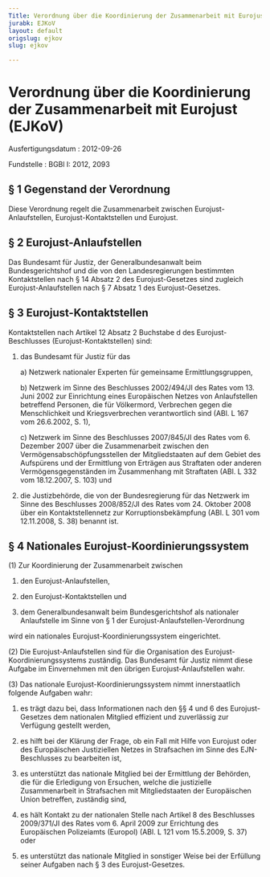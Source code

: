 ```yaml
---
Title: Verordnung über die Koordinierung der Zusammenarbeit mit Eurojust
jurabk: EJKoV
layout: default
origslug: ejkov
slug: ejkov

---
```


# Verordnung über die Koordinierung der Zusammenarbeit mit Eurojust (EJKoV)

Ausfertigungsdatum
:   2012-09-26

Fundstelle
:   BGBl I: 2012, 2093

## § 1 Gegenstand der Verordnung

Diese Verordnung regelt die Zusammenarbeit zwischen Eurojust-
Anlaufstellen, Eurojust-Kontaktstellen und Eurojust.

## § 2 Eurojust-Anlaufstellen

Das Bundesamt für Justiz, der Generalbundesanwalt beim
Bundesgerichtshof und die von den Landesregierungen bestimmten
Kontaktstellen nach § 14 Absatz 2 des Eurojust-Gesetzes sind zugleich
Eurojust-Anlaufstellen nach § 7 Absatz 1 des Eurojust-Gesetzes.

## § 3 Eurojust-Kontaktstellen

Kontaktstellen nach Artikel 12 Absatz 2 Buchstabe d des Eurojust-
Beschlusses (Eurojust-Kontaktstellen) sind:

1.  das Bundesamt für Justiz für das

    a)  Netzwerk nationaler Experten für gemeinsame Ermittlungsgruppen,


    b)  Netzwerk im Sinne des Beschlusses 2002/494/JI des Rates vom 13. Juni
        2002 zur Einrichtung eines Europäischen Netzes von Anlaufstellen
        betreffend Personen, die für Völkermord, Verbrechen gegen die
        Menschlichkeit und Kriegsverbrechen verantwortlich sind (ABl. L 167
        vom 26.6.2002, S. 1),


    c)  Netzwerk im Sinne des Beschlusses 2007/845/JI des Rates vom 6.
        Dezember 2007 über die Zusammenarbeit zwischen den
        Vermögensabschöpfungsstellen der Mitgliedstaaten auf dem Gebiet des
        Aufspürens und der Ermittlung von Erträgen aus Straftaten oder anderen
        Vermögensgegenständen im Zusammenhang mit Straftaten (ABl. L 332 vom
        18\.12.2007, S. 103) und





2.  die Justizbehörde, die von der Bundesregierung für das Netzwerk im
    Sinne des Beschlusses 2008/852/JI des Rates vom 24. Oktober 2008 über
    ein Kontaktstellennetz zur Korruptionsbekämpfung (ABl. L 301 vom
    12\.11.2008, S. 38) benannt ist.

## § 4 Nationales Eurojust-Koordinierungssystem

(1) Zur Koordinierung der Zusammenarbeit zwischen

1.  den Eurojust-Anlaufstellen,


2.  den Eurojust-Kontaktstellen und


3.  dem Generalbundesanwalt beim Bundesgerichtshof als nationaler
    Anlaufstelle im Sinne von § 1 der Eurojust-Anlaufstellen-Verordnung



wird ein nationales Eurojust-Koordinierungssystem eingerichtet.

(2) Die Eurojust-Anlaufstellen sind für die Organisation des Eurojust-
Koordinierungssystems zuständig. Das Bundesamt für Justiz nimmt diese
Aufgabe im Einvernehmen mit den übrigen Eurojust-Anlaufstellen wahr.

(3) Das nationale Eurojust-Koordinierungssystem nimmt innerstaatlich
folgende Aufgaben wahr:

1.  es trägt dazu bei, dass Informationen nach den §§ 4 und 6 des
    Eurojust-Gesetzes dem nationalen Mitglied effizient und zuverlässig
    zur Verfügung gestellt werden,


2.  es hilft bei der Klärung der Frage, ob ein Fall mit Hilfe von Eurojust
    oder des Europäischen Justiziellen Netzes in Strafsachen im Sinne des
    EJN-Beschlusses zu bearbeiten ist,


3.  es unterstützt das nationale Mitglied bei der Ermittlung der Behörden,
    die für die Erledigung von Ersuchen, welche die justizielle
    Zusammenarbeit in Strafsachen mit Mitgliedstaaten der Europäischen
    Union betreffen, zuständig sind,


4.  es hält Kontakt zu der nationalen Stelle nach Artikel 8 des
    Beschlusses 2009/371/JI des Rates vom 6. April 2009 zur Errichtung des
    Europäischen Polizeiamts (Europol) (ABl. L 121 vom 15.5.2009, S. 37)
    oder


5.  es unterstützt das nationale Mitglied in sonstiger Weise bei der
    Erfüllung seiner Aufgaben nach § 3 des Eurojust-Gesetzes.




